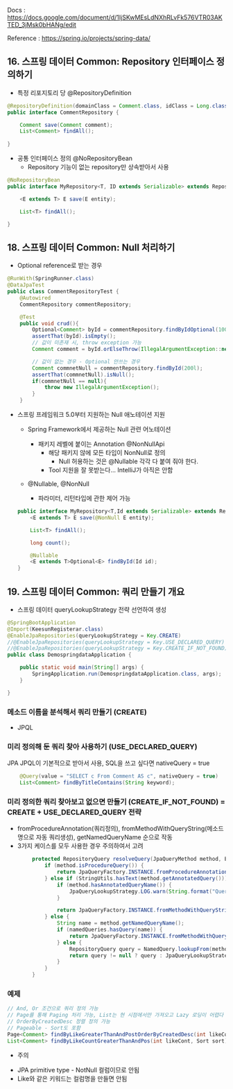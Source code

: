 Docs : https://docs.google.com/document/d/1IjSKwMEsLdNXhRLvFk576VTR03AKTED_3jMsk0bHANg/edit

Reference : https://spring.io/projects/spring-data/


## 16. 스프링 데이터 Common: Repository 인터페이스 정의하기

- 특정 리포지토리 당 @RepositoryDefinition
```java
@RepositoryDefinition(domainClass = Comment.class, idClass = Long.class)
public interface CommentRepository {

    Comment save(Comment comment);
    List<Comment> findAll();
    
}

```

- 공통 인터페이스 정의 @NoRepositoryBean
  - Repository 기능이 없는 repository만 상속받아서 사용
```java
@NoRepositoryBean
public interface MyRepository<T, ID extends Serializable> extends Repository<T, ID> {

    <E extends T> E save(E entity);

    List<T> findAll();

}
```


## 18. 스프링 데이터 Common: Null 처리하기
- Optional reference로 받는 경우

```java
@RunWith(SpringRunner.class)
@DataJpaTest
public class CommentRepositoryTest {
    @Autowired
    CommentRepository commentRepository;

    @Test
    public void crud(){
        Optional<Comment> byId = commentRepository.findByIdOptional(100l);
        assertThat(byId).isEmpty();
        // 값이 미존재 시, throw exception 가능
        Comment comment = byId.orElseThrow(IllegalArgumentException::new);

        // 값이 없는 경우 - Optional 안쓰는 경우
        Comment commnetNull = commentRepository.findById(200l);
        assertThat(commnetNull).isNull();
        if(commnetNull == null){
            throw new IllegalArgumentException();
        }
    }
```

- 스프링 프레임워크 5.0부터 지원하는 Null 애노테이션 지원
  - Spring Framework에서 제공하는 Null 관련 어노테이션
    - 패키지 레벨에 붙이는 Annotation @NonNullApi 
      - 해당 패키지 않에 모든 타입이 NonNull로 정의
        - Null 허용하는 것은 @Nullable 각각 다 붙여 줘야 한다. 
      - Tool 지원을 잘 못받는다... IntelliJ가 아직은 안함

  - @Nullable, @NonNull
    - 파라미터, 리턴타입에 관한 제어 가능
  ```java 
  public interface MyRepository<T,Id extends Serializable> extends Repository {
      <E extends T> E save(@NonNull E entity);

      List<T> findAll();

      long count();

      @Nullable
      <E extends T>Optional<E> findById(Id id);
  }
  ```


## 19. 스프링 데이터 Common: 쿼리 만들기 개요
- 스프링 데이터 queryLookupStrategy 전략 선언하여 생성
```java
@SpringBootApplication
@Import(KeesunRegisterar.class)
@EnableJpaRepositories(queryLookupStrategy = Key.CREATE)
//@EnableJpaRepositories(queryLookupStrategy = Key.USE_DECLARED_QUERY)
//@EnableJpaRepositories(queryLookupStrategy = Key.CREATE_IF_NOT_FOUND)
public class DemospringdataApplication {

    public static void main(String[] args) {
        SpringApplication.run(DemospringdataApplication.class, args);
    }

}
```

### 메소드 이름을 분석해서 쿼리 만들기 (CREATE)
- JPQL

### 미리 정의해 둔 쿼리 찾아 사용하기 (USE_DECLARED_QUERY)
JPA JPQL이 기본적으로 받아서 사용, SQL을 쓰고 싶다면 nativeQuery = true 
```java
    @Query(value = "SELECT c From Comment AS c", nativeQuery = true) 
    List<Comment> findByTitleContains(String keyword);
```

### 미리 정의한 쿼리 찾아보고 없으면 만들기 (CREATE_IF_NOT_FOUND) = CREATE + USE_DECLARED_QUERY 전략
- fromProcedureAnnotation(쿼리정의), fromMethodWithQueryString(메소드명으로 자동 쿼리생성), getNamedQueryName 순으로 작동
- 3가지 케이스를 모두 사용한 경우 주의하여서 고려
  
```java
        protected RepositoryQuery resolveQuery(JpaQueryMethod method, EntityManager em, NamedQueries namedQueries) {
            if (method.isProcedureQuery()) {
                return JpaQueryFactory.INSTANCE.fromProcedureAnnotation(method, em);
            } else if (StringUtils.hasText(method.getAnnotatedQuery())) {
                if (method.hasAnnotatedQueryName()) {
                    JpaQueryLookupStrategy.LOG.warn(String.format("Query method %s is annotated with both, a query and a query name. Using the declared query.", method));
                }

                return JpaQueryFactory.INSTANCE.fromMethodWithQueryString(method, em, method.getRequiredAnnotatedQuery(), this.getCountQuery(method, namedQueries, em), this.evaluationContextProvider);
            } else {
                String name = method.getNamedQueryName();
                if (namedQueries.hasQuery(name)) {
                    return JpaQueryFactory.INSTANCE.fromMethodWithQueryString(method, em, namedQueries.getQuery(name), this.getCountQuery(method, namedQueries, em), this.evaluationContextProvider);
                } else {
                    RepositoryQuery query = NamedQuery.lookupFrom(method, em);
                    return query != null ? query : JpaQueryLookupStrategy.NO_QUERY;
                }
            }
        }
```


### 예제 
```java 
// And, Or 조건으로 쿼리 정의 가능
// Page를 통해 Paging 처리 가능, List는 현 시점에서만 가져오고 Lazy 로딩이 어렵다
// OrderByCreatedDesc 정렬 정의 가능
// Pageable - Sort도 포함
Page<Comment> findByLikeGreaterThanAndPostOrderByCreatedDesc(int likeCount, Post post);
List<Comment> findByLikeCountGreaterThanAndPos(int likeCont, Sort sort);
```


* 주의 
- JPA primitive type - NotNull 컬럼이므로 안됨
- Like와 같은 키워드는 컬럼명을 만들면 안됨
